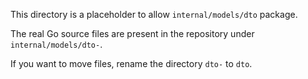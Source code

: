 This directory is a placeholder to allow `internal/models/dto` package.

The real Go source files are present in the repository under `internal/models/dto-`.

If you want to move files, rename the directory `dto-` to `dto`.
